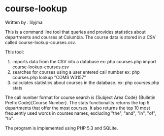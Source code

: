 # course-lookup
Written by : lilyjma 

This is a command line tool that queries and provides statistics about departments and courses at Columbia. The course data is stored in a CSV called course-lookup-courses.csv.

This tool: 
1. imports data from the CSV into a database 
ex: php courses.php import course-lookup-courses.csv
2. searches for courses using a user entered call number 
ex: php courses.php lookup "COMS W3157"
3. calculates statistics about courses in the database. 
ex: php courses.php stats

The call number format for course search is {Subject Area Code} {Bulletin Prefix Code}{Course Number}. The stats functionality returns the top 5 departments that offer the most courses. It also returns the top 10 most frequently used words in courses names, excluding "the", "and", "in", "of", "to".

The program is implemented using PHP 5.3 and SQLite. 
